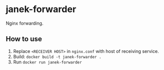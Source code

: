 # janek-forwarder

Nginx forwarding.

## How to use

1. Replace `<RECEIVER HOST>` in `nginx.conf` with host of receiving service.
2. Build: `docker build -t janek-forwarder .`
3. Run `docker run janek-forwarder`
